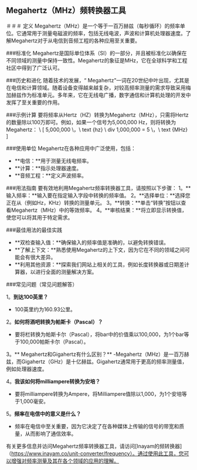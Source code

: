 ## Megahertz（MHz）频转换器工具

＃＃＃ 定义
Megahertz（MHz）是一个等于一百万赫兹（每秒循环）的频率单位。它通常用于测量电磁波的频率，包括无线电波，声波和计算机处理器速度。了解Megahertz对于从电信到音频工程的各种应用至关重要。

###标准化
Megahertz是国际单位体系（SI）的一部分，并且被标准化以确保在不同领域的测量中保持一致性。Megahertz的象征是MHz，它在全球科学和工程社区中得到了广泛认可。

###历史和进化
随着技术的发展，“ Megahertz”一词在20世纪中叶出现，尤其是在电信和计算领域。随着设备变得越来越复杂，对较高频率测量的需求导致采用梅加赫兹作为标准单元。多年来，它在无线电广播，数字通信和计算机处理的开发中发挥了至关重要的作用。

###示例计算
要将频率从Hertz（HZ）转换为Megahertz（MHz），只需将Hertz的数量除以100万即可。例如，如果一个信号为5,000,000 Hz，则将转换为Megahertz：
\ [
5,000,000 \，\ text {hz} \ div 1,000,000 = 5 \，\ text {MHz}
\]

###使用单位
Megahertz在各种应用中广泛使用，包括：
-  **电信：**用于测量无线电频率。
-  **计算：**指示处理器速度。
-  **音频工程：**定义声波频率。

###用法指南
要有效地利用Megahertz频率转换器工具，请按照以下步骤：
1。**输入频率：**输入要在指定输入字段中转换的频率值。
2。**选择单位：**选择您正在从（例如Hz，KHz）转换的测量单元。
3。**转换：**单击“转换”按钮以查看Megahertz（MHz）中的等效频率。
4。**审核结果：**将立即显示转换值，使您可以将其用于特定需求。

###最佳用法的最佳实践
-  **双检查输入值：**确保输入的频率值是准确的，以避免转换错误。
-  **了解上下文：**熟悉使用Megahertz的上下文，因为它在不同的领域之间可能会有很大差异。
-  **利用其他资源：**探索我们网站上相关的工具，例如长度转换器或日期差计算器，以进行全面的测量解决方案。

###常见问题（常见问题解答）

1。**到达100英里？**
-  100英里约为160.93公里。

2。**如何将酒吧转换为帕斯卡（Pascal）？**
- 要将栏转换为帕斯卡尔（Pascal），将bar中的价值乘以100,000，为1个bar等于100,000帕斯卡尔（Pascal）。

3。** Megahertz和Gigahertz有什么区别？**
-Megahertz（MHz）是一百万赫兹，而Gigahertz（GHz）是十亿赫兹。Gigahertz通常用于更高的频率测量值，例如处理器速度。

4。**我该如何将milliampere转换为安培？**
- 要将milliampere转换为Ampere，将Milliampere值除以1,000，为1个安培等于1,000毫安。

5。**频率在电信中的意义是什么？**
- 频率在电信中至关重要，因为它决定了在各种媒体上传输的信号的带宽和质量，从而影响了通信效率。

有关更多信息并访问Megahertz频率转换器工具，请访问[Inayam的频转换器]（https://www.inayam.co/unit-converter/frequency）。通过使用此工具，您可以增强对频率测量及其在各个领域的应用的理解。